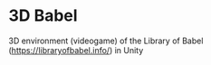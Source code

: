 3D Babel
========
3D environment (videogame) of the Library of Babel (https://libraryofbabel.info/) in Unity
